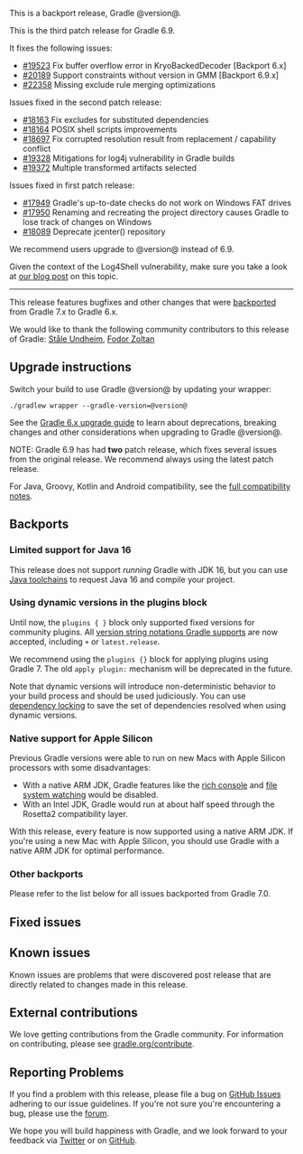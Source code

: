 This is a backport release, Gradle @version@.

This is the third patch release for Gradle 6.9.

It fixes the following issues:
* [#19523](https://github.com/gradle/gradle/issues/19523) Fix buffer overflow error in KryoBackedDecoder [Backport 6.x]
* [#20189](https://github.com/gradle/gradle/issues/20189) Support constraints without version in GMM [Backport 6.9.x]
* [#22358](https://github.com/gradle/gradle/issues/22358) Missing exclude rule merging optimizations

Issues fixed in the second patch release:
* [#18163](https://github.com/gradle/gradle/issues/18163) Fix excludes for substituted dependencies
* [#18164](https://github.com/gradle/gradle/issues/18164) POSIX shell scripts improvements
* [#18697](https://github.com/gradle/gradle/issues/18697) Fix corrupted resolution result from replacement / capability conflict
* [#19328](https://github.com/gradle/gradle/issues/19328) Mitigations for log4j vulnerability in Gradle builds
* [#19372](https://github.com/gradle/gradle/issues/19372) Multiple transformed artifacts selected

Issues fixed in first patch release:
* [#17949](https://github.com/gradle/gradle/issues/17949) Gradle's up-to-date checks do not work on Windows FAT drives
* [#17950](https://github.com/gradle/gradle/issues/17950) Renaming and recreating the project directory causes Gradle to lose track of changes on Windows
* [#18089](https://github.com/gradle/gradle/issues/18089) Deprecate jcenter() repository

We recommend users upgrade to @version@ instead of 6.9.

Given the context of the Log4Shell vulnerability, make sure you take a look at [our blog post](https://blog.gradle.org/log4j-vulnerability) on this topic.

----

This release features bugfixes and other changes that were [backported](#backports) from Gradle 7.x to Gradle 6.x.

We would like to thank the following community contributors to this release of Gradle:
[Ståle Undheim](https://github.com/staale),
[Fodor Zoltan](https://github.com/archfz)

## Upgrade instructions

Switch your build to use Gradle @version@ by updating your wrapper:

`./gradlew wrapper --gradle-version=@version@`

See the [Gradle 6.x upgrade guide](userguide/upgrading_version_6.html#changes_@baseVersion@) to learn about deprecations, breaking changes and other considerations when upgrading to Gradle @version@.

NOTE: Gradle 6.9 has had **two** patch release, which fixes several issues from the original release.
We recommend always using the latest patch release.

For Java, Groovy, Kotlin and Android compatibility, see the [full compatibility notes](userguide/compatibility.html).

## Backports

### Limited support for Java 16

This release does not support _running_ Gradle with JDK 16, but you can use [Java toolchains](userguide/toolchains.html) to request Java 16 and compile your project.

### Using dynamic versions in the plugins block

Until now, the `plugins { }` block only supported fixed versions for community plugins. All [version string notations Gradle supports](userguide/single_versions.html) are now accepted, including `+` or `latest.release`.

We recommend using the `plugins {}` block for applying plugins using Gradle 7. The old `apply plugin:` mechanism will be deprecated in the future.

Note that dynamic versions will introduce non-deterministic behavior to your build process and should be used judiciously. You can use [dependency locking](userguide/dependency_locking.html) to save the set of dependencies resolved when using dynamic versions.

### Native support for Apple Silicon

Previous Gradle versions were able to run on new Macs with Apple Silicon processors with some disadvantages:

* With a native ARM JDK, Gradle features like the [rich console](userguide/command_line_interface.html#sec:command_line_customizing_log_format) and [file system watching](userguide/gradle_daemon.html#sec:daemon_watch_fs) would be disabled.
* With an Intel JDK, Gradle would run at about half speed through the Rosetta2 compatibility layer.

With this release, every feature is now supported using a native ARM JDK.
If you're using a new Mac with Apple Silicon, you should use Gradle with a native ARM JDK for optimal performance.

### Other backports

Please refer to the list below for all issues backported from Gradle 7.0.

## Fixed issues

## Known issues

Known issues are problems that were discovered post release that are directly related to changes made in this release.

## External contributions

We love getting contributions from the Gradle community. For information on contributing, please see [gradle.org/contribute](https://gradle.org/contribute).

## Reporting Problems

If you find a problem with this release, please file a bug on [GitHub Issues](https://github.com/gradle/gradle/issues) adhering to our issue guidelines.
If you're not sure you're encountering a bug, please use the [forum](https://discuss.gradle.org/c/help-discuss).

We hope you will build happiness with Gradle, and we look forward to your feedback via [Twitter](https://twitter.com/gradle) or on [GitHub](https://github.com/gradle).
